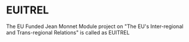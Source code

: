 # EUITREL
The EU Funded Jean Monnet Module project on "The EU's Inter-regional and Trans-regional Relations" is called as EUITREL
